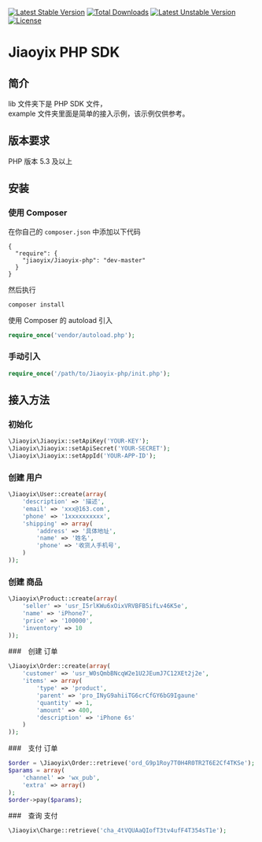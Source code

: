 [![Latest Stable Version](https://poser.pugx.org/jiaoyix/jiaoyix-php/v/stable)](https://packagist.org/packages/jiaoyix/jiaoyix-php)
[![Total Downloads](https://poser.pugx.org/jiaoyix/jiaoyix-php/downloads)](https://packagist.org/packages/jiaoyix/jiaoyix-php)
[![Latest Unstable Version](https://poser.pugx.org/jiaoyix/jiaoyix-php/v/unstable)](https://packagist.org/packages/jiaoyix/jiaoyix-php)
[![License](https://poser.pugx.org/jiaoyix/jiaoyix-php/license)](https://packagist.org/packages/jiaoyix/jiaoyix-php)

Jiaoyix PHP SDK
=================
## 简介
lib 文件夹下是 PHP SDK 文件，<br>
example 文件夹里面是简单的接入示例，该示例仅供参考。

## 版本要求
PHP 版本 5.3 及以上

## 安装
### 使用 Composer
在你自己的 `composer.json` 中添加以下代码
```
{
  "require": {
    "jiaoyix/Jiaoyix-php": "dev-master"
  }
}
```
然后执行
```
composer install
```
使用 Composer 的 autoload 引入
```php
require_once('vendor/autoload.php');
```
### 手动引入
``` php
require_once('/path/to/Jiaoyix-php/init.php');
```

## 接入方法
### 初始化
``` php
\Jiaoyix\Jiaoyix::setApiKey('YOUR-KEY');
\Jiaoyix\Jiaoyix::setApiSecret('YOUR-SECRET');
\Jiaoyix\Jiaoyix::setAppId('YOUR-APP-ID');
```

### 创建 用户
```php
\Jiaoyix\User::create(array(
    'description' => '描述',
    'email' => 'xxx@163.com',
    'phone' => '1xxxxxxxxxx',
    'shipping' => array(
        'address' => '具体地址',
        'name' => '姓名',
        'phone' => '收货人手机号',
    )
));
```


### 创建 商品
```php
\Jiaoyix\Product::create(array(
    'seller' => 'usr_I5rlKWu6xOixVRVBFB5ifLv46K5e',
    'name' => 'iPhone7',
    'price' => '100000',
    'inventory' => 10
));
```

###　创建 订单
```php
\Jiaoyix\Order::create(array(
    'customer' => 'usr_W0sQmbBNcqW2e1U2JEumJ7C12XEt2j2e',
    'items' => array(
        'type' => 'product',
        'parent' => 'pro_INyG9ahiiTG6crCfGY6bG9Igaune'
        'quantity' => 1,
        'amount' => 400,
        'description' => 'iPhone 6s'
    )
));
```

###　支付 订单
```php
$order = \Jiaoyix\Order::retrieve('ord_G9p1Roy7T0H4R0TR2T6E2Cf4TKSe');
$params = array(
    'channel' => 'wx_pub',
    'extra' => array()
);
$order->pay($params);
```

###　查询 支付
```php
\Jiaoyix\Charge::retrieve('cha_4tVQUAaQIofT3tv4ufF4T354sT1e');
```


